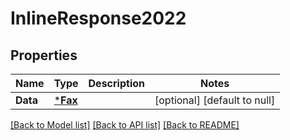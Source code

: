 # InlineResponse2022

## Properties
Name | Type | Description | Notes
------------ | ------------- | ------------- | -------------
**Data** | [***Fax**](Fax.md) |  | [optional] [default to null]

[[Back to Model list]](../README.md#documentation-for-models) [[Back to API list]](../README.md#documentation-for-api-endpoints) [[Back to README]](../README.md)

